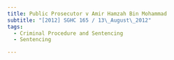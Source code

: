 ```yaml
---
title: Public Prosecutor v Amir Hamzah Bin Mohammad 
subtitle: "[2012] SGHC 165 / 13\_August\_2012"
tags:
  - Criminal Procedure and Sentencing
  - Sentencing

---
```



